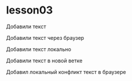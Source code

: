 # lesson03

Добавили текст

Добавили текст через браузер

Добавили текст локально

Добавили текст в новой ветке

Добавил локальный конфликт текст в браузере

